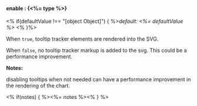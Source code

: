 #### **enable** : {<%= type %>}

<% if(defaultValue !== "[object Object]") { %>*default: <%= defaultValue %>* <% }%>

When `true`, tooltip tracker elements are rendered into the SVG.

When `false`, no tooltip tracker markup is added to the svg. This could be a performance improvement.

**Notes:**

disabling tooltips when not needed can have a performance improvement in the rendering of the chart.

<% if(notes) { %><%= notes %><% } %>

